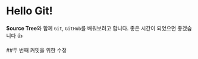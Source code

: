 # Hello Git!
**Source Tree**와 함께 `Git`, `GitHub`를 배워보려고 합니다.
좋은 시간이 되었으면 좋겠습니다 :+1:

##두 번째 커밋을 위한 수정
